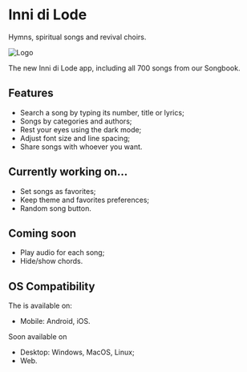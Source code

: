 # Inni di Lode

Hymns, spiritual songs and revival choirs.

![Logo](https://user-images.githubusercontent.com/90036768/162753598-0f319f9b-66db-4295-ab0f-646ecdb35157.jpg)

The new Inni di Lode app, including all 700 songs from our Songbook.

## Features

- Search a song by typing its number, title or lyrics;
- Songs by categories and authors;
- Rest your eyes using the dark mode;
- Adjust font size and line spacing;
- Share songs with whoever you want.

## Currently working on...

- Set songs as favorites;
- Keep theme and favorites preferences;
- Random song button.

## Coming soon

- Play audio for each song;
- Hide/show chords.

## OS Compatibility

The is available on:
- Mobile: Android, iOS.

Soon available on
- Desktop: Windows, MacOS, Linux;
- Web.